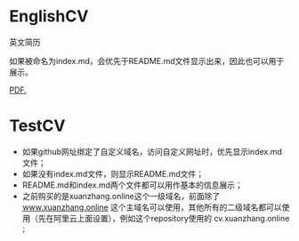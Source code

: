 # EnglishCV
英文简历

如果被命名为index.md，会优先于README.md文件显示出来，因此也可以用于展示。

<a href="https://github.com/xuanzhang19/EnglishCV/blob/master/abc.pdf" target="_blank">PDF. </a>

# TestCV
- 如果github网址绑定了自定义域名，访问自定义网址时，优先显示index.md文件；  
- 如果没有index.md文件，则显示README.md文件；  
- README.md和index.md两个文件都可以用作基本的信息展示；  
- 之前购买的是xuanzhang.online这个一级域名，前面除了 www.xuanzhang.online 这个主域名可以使用，其他所有的二级域名都可以使用（先在阿里云上面设置），例如这个repository使用的 cv.xuanzhang.online ;



